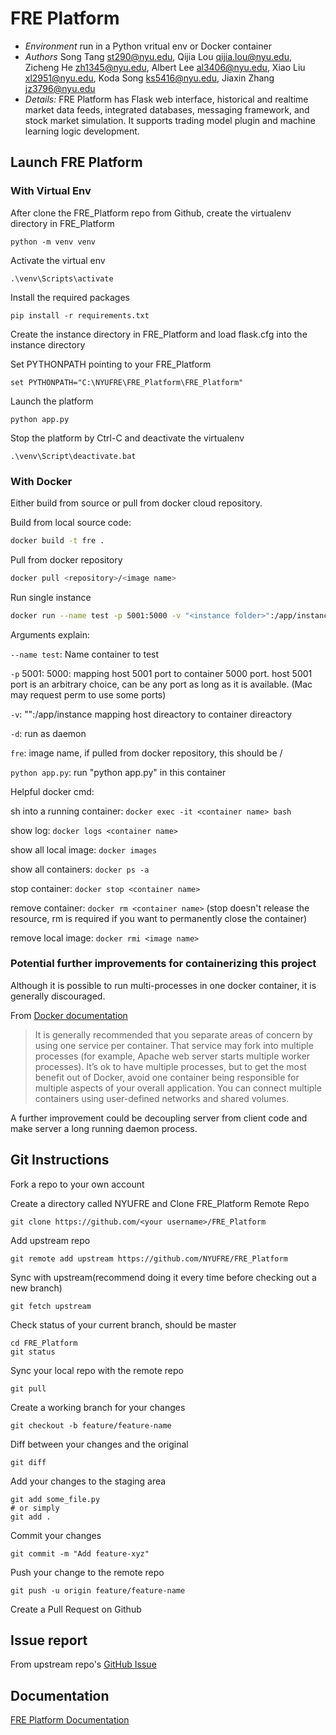 # FRE Platform #
* *Environment* run in a Python vritual env or Docker container
* *Authors* Song Tang <st290@nyu.edu>, Qijia Lou <qijia.lou@nyu.edu>, Zicheng He <zh1345@nyu.edu>, Albert Lee <al3406@nyu.edu>, Xiao Liu <xl2951@nyu.edu>, Koda Song <ks5416@nyu.edu>, Jiaxin Zhang <jz3796@nyu.edu> 
* *Details:* FRE Platform has Flask web interface, historical and realtime market data feeds, integrated databases, messaging framework, and stock market simulation. It supports trading model plugin and machine learning logic development.


## Launch FRE Platform
### With Virtual Env
After clone the FRE_Platform repo from Github, create the virtualenv directory in FRE_Platform
```
python -m venv venv
```
Activate the virtual env
```
.\venv\Scripts\activate
```
Install the required packages
```
pip install -r requirements.txt
```
Create the instance directory in FRE_Platform and load flask.cfg into the instance directory

Set PYTHONPATH pointing to your FRE_Platform
```
set PYTHONPATH="C:\NYUFRE\FRE_Platform\FRE_Platform"
```
Launch the platform
```
python app.py
```
Stop the platform by Ctrl-C and deactivate the virtualenv
```
.\venv\Script\deactivate.bat
```

### With Docker
Either build from source or pull from docker cloud repository.

Build from local source code:
```sh
docker build -t fre .
```
Pull from docker repository
```sh
docker pull <repository>/<image name>
```
Run single instance 
```sh
docker run --name test -p 5001:5000 -v "<instance folder>":/app/instance -d fre python app.py
```
Arguments explain:

`--name test`: Name container to test

`-p` 5001: 5000: mapping host 5001 port to container 5000 port. host 5001 port is an arbitrary choice, can be any port as long as it is available. (Mac may request perm to use some ports)

`-v`:  "<instance folder>":/app/instance mapping host direactory to container direactory

`-d`: run as daemon

`fre`: image name, if pulled from docker repository, this should be <repository name>/<image name>

`python app.py`: run "python app.py" in this container

Helpful docker cmd:

sh into a running container: `docker exec -it <container name> bash`

show log: `docker logs <container name>`

show all local image: `docker images`

show all containers: `docker ps -a`

stop container: `docker stop <container name>`

remove container: `docker rm <container name>`
(stop doesn't release the resource, rm is required if you want to permanently close the container)

remove local image: `docker rmi <image name>`

### Potential further improvements for containerizing this project 
Although it is possible  to run multi-processes in one docker container, it is generally discouraged. 

From [Docker 
documentation](https://docs.docker.com/config/containers/multi-service_container/)

> It is generally recommended that you separate areas of concern by using one service per container. 
> That service may fork into multiple processes (for example, Apache web server starts multiple worker processes). 
> It’s ok to have multiple processes, but to get the most benefit out of Docker, avoid one container 
> being responsible for multiple aspects of your overall application. You can connect multiple containers 
>using user-defined networks and shared volumes.  

A further improvement could be decoupling server from client code and make server a long running daemon process.

## Git Instructions
Fork a repo to your own account

Create a directory called NYUFRE and Clone FRE_Platform Remote Repo
```
git clone https://github.com/<your username>/FRE_Platform
```
Add upstream repo
```
git remote add upstream https://github.com/NYUFRE/FRE_Platform
```
Sync with upstream(recommend doing it every time before checking out a new branch) 
```
git fetch upstream
```

Check status of your current branch, should be master
```
cd FRE_Platform
git status
```
Sync your local repo with the remote repo
```
git pull
```
Create a working branch for your changes 
```
git checkout -b feature/feature-name
```
Diff between your changes and the original
```
git diff
```
Add your changes to the staging area
```
git add some_file.py
# or simply 
git add .
```
Commit your changes
```
git commit -m "Add feature-xyz"
```
Push your change to the remote repo
```
git push -u origin feature/feature-name
```
Create a Pull Request on Github
## Issue report
From upstream repo's [GitHub Issue](https://github.com/NYUFRE/FRE_Platform/issues)
## Documentation
[FRE Platform Documentation](https://nyufre.github.io/FRE_Platform/)
